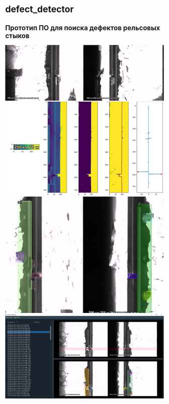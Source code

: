 # defect_detector
## Прототип ПО для поиска дефектов рельсовых стыков

![скриншот](https://github.com/yusukhobok/defect_detector/blob/main/screens/1338.jpg)
![скриншот](https://github.com/yusukhobok/defect_detector/blob/main/screens/screen1.png)
![скриншот](https://github.com/yusukhobok/defect_detector/blob/main/screens/screen2.png)
![скриншот](https://github.com/yusukhobok/defect_detector/blob/main/screens/screen3.png)

